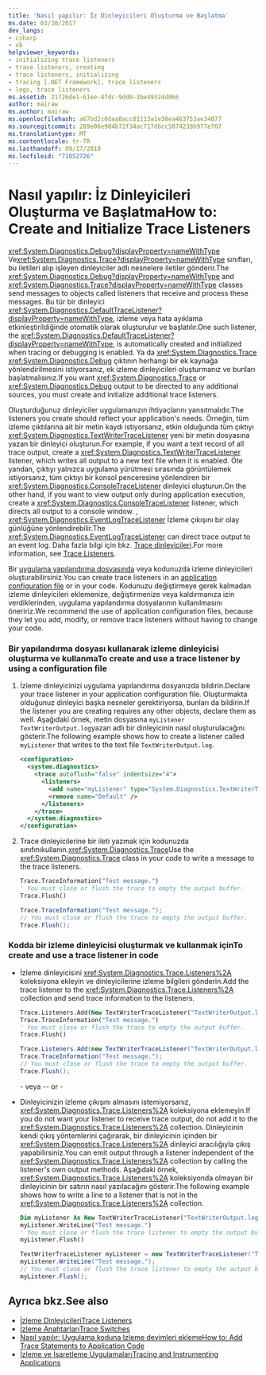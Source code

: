 ```yaml
---
title: 'Nasıl yapılır: İz Dinleyicileri Oluşturma ve Başlatma'
ms.date: 03/30/2017
dev_langs:
- csharp
- vb
helpviewer_keywords:
- initializing trace listeners
- trace listeners, creating
- trace listeners, initializing
- tracing [.NET Framework], trace listeners
- logs, trace listeners
ms.assetid: 21726de1-61ee-4fdc-9dd0-3be49324d066
author: mairaw
ms.author: mairaw
ms.openlocfilehash: a67bd2c0daa8acc81113a1e38ea463753ae34077
ms.sourcegitcommit: 289e06e904b72f34ac717dbcc5074239b977e707
ms.translationtype: MT
ms.contentlocale: tr-TR
ms.lasthandoff: 09/17/2019
ms.locfileid: "71052726"
---
```

# <a name="how-to-create-and-initialize-trace-listeners"></a><span data-ttu-id="57823-102">Nasıl yapılır: İz Dinleyicileri Oluşturma ve Başlatma</span><span class="sxs-lookup"><span data-stu-id="57823-102">How to: Create and Initialize Trace Listeners</span></span>

<span data-ttu-id="57823-103"><xref:System.Diagnostics.Debug?displayProperty=nameWithType> Ve<xref:System.Diagnostics.Trace?displayProperty=nameWithType> sınıfları, bu iletileri alıp işleyen dinleyiciler adlı nesnelere iletiler gönderir.</span><span class="sxs-lookup"><span data-stu-id="57823-103">The <xref:System.Diagnostics.Debug?displayProperty=nameWithType> and <xref:System.Diagnostics.Trace?displayProperty=nameWithType> classes send messages to objects called listeners that receive and process these messages.</span></span> <span data-ttu-id="57823-104">Bu tür bir dinleyici <xref:System.Diagnostics.DefaultTraceListener?displayProperty=nameWithType>, izleme veya hata ayıklama etkinleştirildiğinde otomatik olarak oluşturulur ve başlatılır.</span><span class="sxs-lookup"><span data-stu-id="57823-104">One such listener, the <xref:System.Diagnostics.DefaultTraceListener?displayProperty=nameWithType>, is automatically created and initialized when tracing or debugging is enabled.</span></span> <span data-ttu-id="57823-105">Ya da <xref:System.Diagnostics.Trace> <xref:System.Diagnostics.Debug> çıktının herhangi bir ek kaynağa yönlendirilmesini istiyorsanız, ek izleme dinleyicileri oluşturmanız ve bunları başlatmalısınız.</span><span class="sxs-lookup"><span data-stu-id="57823-105">If you want <xref:System.Diagnostics.Trace> or <xref:System.Diagnostics.Debug> output to be directed to any additional sources, you must create and initialize additional trace listeners.</span></span>

<span data-ttu-id="57823-106">Oluşturduğunuz dinleyiciler uygulamanızın ihtiyaçlarını yansıtmalıdır.</span><span class="sxs-lookup"><span data-stu-id="57823-106">The listeners you create should reflect your application's needs.</span></span> <span data-ttu-id="57823-107">Örneğin, tüm izleme çıktılarına ait bir metin kaydı istiyorsanız, etkin olduğunda tüm çıktıyı <xref:System.Diagnostics.TextWriterTraceListener> yeni bir metin dosyasına yazan bir dinleyici oluşturun.</span><span class="sxs-lookup"><span data-stu-id="57823-107">For example, if you want a text record of all trace output, create a <xref:System.Diagnostics.TextWriterTraceListener> listener, which writes all output to a new text file when it is enabled.</span></span> <span data-ttu-id="57823-108">Öte yandan, çıktıyı yalnızca uygulama yürütmesi sırasında görüntülemek istiyorsanız, tüm çıktıyı bir konsol penceresine yönlendiren bir <xref:System.Diagnostics.ConsoleTraceListener> dinleyici oluşturun.</span><span class="sxs-lookup"><span data-stu-id="57823-108">On the other hand, if you want to view output only during application execution, create a <xref:System.Diagnostics.ConsoleTraceListener> listener, which directs all output to a console window.</span></span> <span data-ttu-id="57823-109">, <xref:System.Diagnostics.EventLogTraceListener> İzleme çıkışını bir olay günlüğüne yönlendirebilir.</span><span class="sxs-lookup"><span data-stu-id="57823-109">The <xref:System.Diagnostics.EventLogTraceListener> can direct trace output to an event log.</span></span> <span data-ttu-id="57823-110">Daha fazla bilgi için bkz. [Trace dinleyicileri](trace-listeners.md).</span><span class="sxs-lookup"><span data-stu-id="57823-110">For more information, see [Trace Listeners](trace-listeners.md).</span></span>

<span data-ttu-id="57823-111">Bir [uygulama yapılandırma dosyasında](../configure-apps/index.md) veya kodunuzda izleme dinleyicileri oluşturabilirsiniz.</span><span class="sxs-lookup"><span data-stu-id="57823-111">You can create trace listeners in an [application configuration file](../configure-apps/index.md) or in your code.</span></span> <span data-ttu-id="57823-112">Kodunuzu değiştirmeye gerek kalmadan izleme dinleyicileri eklemenize, değiştirmenize veya kaldırmanıza izin verdiklerinden, uygulama yapılandırma dosyalarının kullanılmasını öneririz.</span><span class="sxs-lookup"><span data-stu-id="57823-112">We recommend the use of application configuration files, because they let you add, modify, or remove trace listeners without having to change your code.</span></span>

### <a name="to-create-and-use-a-trace-listener-by-using-a-configuration-file"></a><span data-ttu-id="57823-113">Bir yapılandırma dosyası kullanarak izleme dinleyicisi oluşturma ve kullanma</span><span class="sxs-lookup"><span data-stu-id="57823-113">To create and use a trace listener by using a configuration file</span></span>

1. <span data-ttu-id="57823-114">İzleme dinleyicinizi uygulama yapılandırma dosyanızda bildirin.</span><span class="sxs-lookup"><span data-stu-id="57823-114">Declare your trace listener in your application configuration file.</span></span> <span data-ttu-id="57823-115">Oluşturmakta olduğunuz dinleyici başka nesneler gerektiriyorsa, bunları da bildirin.</span><span class="sxs-lookup"><span data-stu-id="57823-115">If the listener you are creating requires any other objects, declare them as well.</span></span> <span data-ttu-id="57823-116">Aşağıdaki örnek, metin dosyasına `myListener` `TextWriterOutput.log`yazan adlı bir dinleyicinin nasıl oluşturulacağını gösterir.</span><span class="sxs-lookup"><span data-stu-id="57823-116">The following example shows how to create a listener called `myListener` that writes to the text file `TextWriterOutput.log`.</span></span>

    ```xml
    <configuration>
      <system.diagnostics>
        <trace autoflush="false" indentsize="4">
          <listeners>
            <add name="myListener" type="System.Diagnostics.TextWriterTraceListener" initializeData="TextWriterOutput.log" />
            <remove name="Default" />
          </listeners>
        </trace>
      </system.diagnostics>
    </configuration>
    ```

2. <span data-ttu-id="57823-117">Trace dinleyicilerine bir ileti yazmak için kodunuzda sınıfınıkullanın.<xref:System.Diagnostics.Trace></span><span class="sxs-lookup"><span data-stu-id="57823-117">Use the <xref:System.Diagnostics.Trace> class in your code to write a message to the trace listeners.</span></span>

    ```vb
    Trace.TraceInformation("Test message.")
    ' You must close or flush the trace to empty the output buffer.
    Trace.Flush()
    ```

    ```csharp
    Trace.TraceInformation("Test message.");
    // You must close or flush the trace to empty the output buffer.
    Trace.Flush();
    ```

### <a name="to-create-and-use-a-trace-listener-in-code"></a><span data-ttu-id="57823-118">Kodda bir izleme dinleyicisi oluşturmak ve kullanmak için</span><span class="sxs-lookup"><span data-stu-id="57823-118">To create and use a trace listener in code</span></span>

- <span data-ttu-id="57823-119">İzleme dinleyicisini <xref:System.Diagnostics.Trace.Listeners%2A> koleksiyona ekleyin ve dinleyicilerine izleme bilgileri gönderin.</span><span class="sxs-lookup"><span data-stu-id="57823-119">Add the trace listener to the <xref:System.Diagnostics.Trace.Listeners%2A> collection and send trace information to the listeners.</span></span>

    ```vb
    Trace.Listeners.Add(New TextWriterTraceListener("TextWriterOutput.log", "myListener"))
    Trace.TraceInformation("Test message.")
    ' You must close or flush the trace to empty the output buffer.
    Trace.Flush()
    ```

    ```csharp
    Trace.Listeners.Add(new TextWriterTraceListener("TextWriterOutput.log", "myListener"));
    Trace.TraceInformation("Test message.");
    // You must close or flush the trace to empty the output buffer.
    Trace.Flush();
    ```

    <span data-ttu-id="57823-120">\- veya -</span><span class="sxs-lookup"><span data-stu-id="57823-120">\- or -</span></span>

- <span data-ttu-id="57823-121">Dinleyicinizin izleme çıkışını almasını istemiyorsanız, <xref:System.Diagnostics.Trace.Listeners%2A> koleksiyona eklemeyin.</span><span class="sxs-lookup"><span data-stu-id="57823-121">If you do not want your listener to receive trace output, do not add it to the <xref:System.Diagnostics.Trace.Listeners%2A> collection.</span></span> <span data-ttu-id="57823-122">Dinleyicinin kendi çıkış yöntemlerini çağırarak, bir dinleyicinin içinden bir <xref:System.Diagnostics.Trace.Listeners%2A> dinleyici aracılığıyla çıkış yapabilirsiniz.</span><span class="sxs-lookup"><span data-stu-id="57823-122">You can emit output through a listener independent of the <xref:System.Diagnostics.Trace.Listeners%2A> collection by calling the listener's own output methods.</span></span> <span data-ttu-id="57823-123">Aşağıdaki örnek, <xref:System.Diagnostics.Trace.Listeners%2A> koleksiyonda olmayan bir dinleyicinin bir satırın nasıl yazılacağını gösterir.</span><span class="sxs-lookup"><span data-stu-id="57823-123">The following example shows how to write a line to a listener that is not in the <xref:System.Diagnostics.Trace.Listeners%2A> collection.</span></span>

    ```vb
    Dim myListener As New TextWriterTraceListener("TextWriterOutput.log", "myListener")
    myListener.WriteLine("Test message.")
    ' You must close or flush the trace listener to empty the output buffer.
    myListener.Flush()
    ```

    ```csharp
    TextWriterTraceListener myListener = new TextWriterTraceListener("TextWriterOutput.log", "myListener");
    myListener.WriteLine("Test message.");
    // You must close or flush the trace listener to empty the output buffer.
    myListener.Flush();
    ```

## <a name="see-also"></a><span data-ttu-id="57823-124">Ayrıca bkz.</span><span class="sxs-lookup"><span data-stu-id="57823-124">See also</span></span>

- [<span data-ttu-id="57823-125">İzleme Dinleyicileri</span><span class="sxs-lookup"><span data-stu-id="57823-125">Trace Listeners</span></span>](trace-listeners.md)
- [<span data-ttu-id="57823-126">İzleme Anahtarları</span><span class="sxs-lookup"><span data-stu-id="57823-126">Trace Switches</span></span>](trace-switches.md)
- [<span data-ttu-id="57823-127">Nasıl yapılır: Uygulama koduna Izleme deyimleri ekleme</span><span class="sxs-lookup"><span data-stu-id="57823-127">How to: Add Trace Statements to Application Code</span></span>](how-to-add-trace-statements-to-application-code.md)
- [<span data-ttu-id="57823-128">İzleme ve İşaretleme Uygulamaları</span><span class="sxs-lookup"><span data-stu-id="57823-128">Tracing and Instrumenting Applications</span></span>](tracing-and-instrumenting-applications.md)
